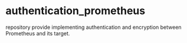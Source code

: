 # authentication_prometheus
repository provide implementing authentication and encryption between Prometheus and its target.

